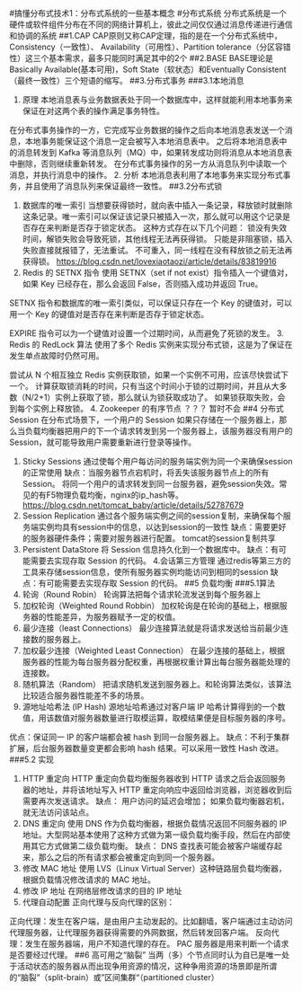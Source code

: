 #搞懂分布式技术1：分布式系统的一些基本概念
#分布式系统
分布式系统是一个硬件或软件组件分布在不同的网络计算机上，彼此之间仅仅通过消息传递进行通信和协调的系统
##1.CAP
CAP原则又称CAP定理，指的是在一个分布式系统中，Consistency（一致性）、 Availability（可用性）、Partition tolerance（分区容错性）这三个基本需求，最多只能同时满足其中的2个
##2.BASE
BASE理论是Basically Available(基本可用)，Soft State（软状态）和Eventually Consistent（最终一致性）三个短语的缩写。
##3.分布式事务
###3.1本地消息
1. 原理
本地消息表与业务数据表处于同一个数据库中，这样就能利用本地事务来保证在对这两个表的操作满足事务特性。

在分布式事务操作的一方，它完成写业务数据的操作之后向本地消息表发送一个消息，本地事务能保证这个消息一定会被写入本地消息表中。
之后将本地消息表中的消息转发到 Kafka 等消息队列（MQ）中，如果转发成功则将消息从本地消息表中删除，否则继续重新转发。
在分布式事务操作的另一方从消息队列中读取一个消息，并执行消息中的操作。
2. 分析
本地消息表利用了本地事务来实现分布式事务，并且使用了消息队列来保证最终一致性。
##3.2分布式锁
1. 数据库的唯一索引
当想要获得锁时，就向表中插入一条记录，释放锁时就删除这条记录。唯一索引可以保证该记录只被插入一次，那么就可以用这个记录是否存在来判断是否存于锁定状态。
这种方式存在以下几个问题：
锁没有失效时间，解锁失败会导致死锁，其他线程无法再获得锁。
只能是非阻塞锁，插入失败直接就报错了，无法重试。
不可重入，同一线程在没有释放锁之前无法再获得锁。
https://blog.csdn.net/lovexiaotaozi/article/details/83819916
2. Redis 的 SETNX 指令
使用 SETNX（set if not exist）指令插入一个键值对，如果 Key 已经存在，那么会返回 False，否则插入成功并返回 True。

SETNX 指令和数据库的唯一索引类似，可以保证只存在一个 Key 的键值对，可以用一个 Key 的键值对是否存在来判断是否存于锁定状态。

EXPIRE 指令可以为一个键值对设置一个过期时间，从而避免了死锁的发生。
3. Redis 的 RedLock 算法
使用了多个 Redis 实例来实现分布式锁，这是为了保证在发生单点故障时仍然可用。

尝试从 N 个相互独立 Redis 实例获取锁，如果一个实例不可用，应该尽快尝试下一个。
计算获取锁消耗的时间，只有当这个时间小于锁的过期时间，并且从大多数（N/2+1）实例上获取了锁，那么就认为锁获取成功了。
如果锁获取失败，会到每个实例上释放锁。
4. Zookeeper 的有序节点 ？？？
暂时不会
##4 分布式 Session
在分布式场景下，一个用户的 Session 如果只存储在一个服务器上，那么当负载均衡器把用户的下一个请求转发到另一个服务器上，该服务器没有用户的 Session，就可能导致用户需要重新进行登录等操作。
1. Sticky Sessions
通过使每个用户每访问的服务端实例为同一个来确保session的正常使用
缺点：当服务器节点宕机时，将丢失该服务器节点上的所有 Session。
将同一个用户的请求转发到同一台服务器，避免session失效。常见的有F5物理负载均衡，nginx的ip_hash等。
https://blog.csdn.net/tomcat_baby/article/details/52787679
2. Session Replication
通过各个服务端实例之间的session复制，来确保每个服务端实例均具有session中的信息，以达到session的一致性
缺点：需要更好的服务器硬件条件；需要对服务器进行配置。
tomcat的session复制共享
3. Persistent DataStore
将 Session 信息持久化到一个数据库中。
缺点：有可能需要去实现存取 Session 的代码。
4.会话第三方管理
通过redis等第三方的工具来存储session信息，使所有服务器实例均能访问到相同的session
缺点：有可能需要去实现存取 Session 的代码。
##5 负载均衡
###5.1算法
1. 轮询（Round Robin）
轮询算法把每个请求轮流发送到每个服务器上
2. 加权轮询（Weighted Round Robbin）
加权轮询是在轮询的基础上，根据服务器的性能差异，为服务器赋予一定的权值。
3. 最少连接（least Connections）
最少连接算法就是将请求发送给当前最少连接数的服务器上。
4. 加权最少连接（Weighted Least Connection）
在最少连接的基础上，根据服务器的性能为每台服务器分配权重，再根据权重计算出每台服务器能处理的连接数。
5. 随机算法（Random）
把请求随机发送到服务器上。和轮询算法类似，该算法比较适合服务器性能差不多的场景。
6. 源地址哈希法 (IP Hash)
源地址哈希通过对客户端 IP 哈希计算得到的一个数值，用该数值对服务器数量进行取模运算，取模结果便是目标服务器的序号。

优点：保证同一 IP 的客户端都会被 hash 到同一台服务器上。
缺点：不利于集群扩展，后台服务器数量变更都会影响 hash 结果。可以采用一致性 Hash 改进。
###5.2 实现
1. HTTP 重定向
HTTP 重定向负载均衡服务器收到 HTTP 请求之后会返回服务器的地址，并将该地址写入 HTTP 重定向响应中返回给浏览器，浏览器收到后需要再次发送请求。
缺点：
用户访问的延迟会增加；
如果负载均衡器宕机，就无法访问该站点。
2. DNS 重定向
使用 DNS 作为负载均衡器，根据负载情况返回不同服务器的 IP 地址。大型网站基本使用了这种方式做为第一级负载均衡手段，然后在内部使用其它方式做第二级负载均衡。
缺点：
DNS 查找表可能会被客户端缓存起来，那么之后的所有请求都会被重定向到同一个服务器。
3. 修改 MAC 地址
使用 LVS（Linux Virtual Server）这种链路层负载均衡器，根据负载情况修改请求的 MAC 地址。
4. 修改 IP 地址
在网络层修改请求的目的 IP 地址
5. 代理自动配置
正向代理与反向代理的区别：

正向代理：发生在客户端，是由用户主动发起的。比如翻墙，客户端通过主动访问代理服务器，让代理服务器获得需要的外网数据，然后转发回客户端。
反向代理：发生在服务器端，用户不知道代理的存在。
PAC 服务器是用来判断一个请求是否要经过代理。
##6 高可用之“脑裂”
当两（多）个节点同时认为自已是唯一处于活动状态的服务器从而出现争用资源的情况，这种争用资源的场景即是所谓的“脑裂”（split-brain）或”区间集群“（partitioned cluster）


